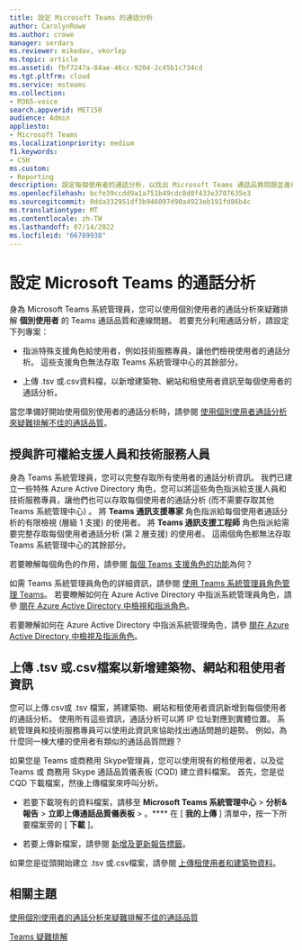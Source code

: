 ```yaml
---
title: 設定 Microsoft Teams 的通話分析
author: CarolynRowe
ms.author: crowe
manager: serdars
ms.reviewer: mikedav, vkorlep
ms.topic: article
ms.assetid: fbf7247a-84ae-46cc-9204-2c45b1c734cd
ms.tgt.pltfrm: cloud
ms.service: msteams
ms.collection:
- M365-voice
search.appverid: MET150
audience: Admin
appliesto:
- Microsoft Teams
ms.localizationpriority: medium
f1.keywords:
- CSH
ms.custom:
- Reporting
description: 設定每個使用者的通話分析，以找出 Microsoft Teams 通話品質問題並進行疑難排解。
ms.openlocfilehash: bcfe39ccdd9a1a751b49cdc8d0f433e3707635e3
ms.sourcegitcommit: 0dda332951df3b946097d90a4923eb191fd86b4c
ms.translationtype: MT
ms.contentlocale: zh-TW
ms.lasthandoff: 07/14/2022
ms.locfileid: "66789938"
---
```

# <a name="set-up-call-analytics-for-microsoft-teams"></a>設定 Microsoft Teams 的通話分析

身為 Microsoft Teams 系統管理員，您可以使用個別使用者的通話分析來疑難排解 **個別使用者** 的 Teams 通話品質和連線問題。 若要充分利用通話分析，請設定下列專案：
  
- 指派特殊支援角色給使用者，例如技術服務專員，讓他們檢視使用者的通話分析。 這些支援角色無法存取 Teams 系統管理中心的其餘部分。 
    
- 上傳 .tsv 或.csv資料檔，以新增建築物、網站和租使用者資訊至每個使用者的通話分析。
    
當您準備好開始使用個別使用者的通話分析時，請參閱 [使用個別使用者通話分析來疑難排解不佳的通話品質](use-call-analytics-to-troubleshoot-poor-call-quality.md)。
  
## <a name="give-permission-to-support-and-helpdesk-staff"></a>授與許可權給支援人員和技術服務人員

身為 Teams 系統管理員，您可以完整存取所有使用者的通話分析資訊。 我們已建立一些特殊 Azure Active Directory 角色，您可以將這些角色指派給支援人員和技術服務專員，讓他們也可以存取每個使用者的通話分析 (而不需要存取其他 Teams 系統管理中心) 。 將 **Teams 通訊支援專家** 角色指派給每個使用者通話分析的有限檢視 (層級 1 支援) 的使用者。 將 **Teams 通訊支援工程師** 角色指派給需要完整存取每個使用者通話分析 (第 2 層支援) 的使用者。 這兩個角色都無法存取 Teams 系統管理中心的其餘部分。

若要瞭解每個角色的作用，請參閱 [每個 Teams 支援角色的功能](use-call-analytics-to-troubleshoot-poor-call-quality.md#what-does-each-teams-support-role-do)為何？

如需 Teams 系統管理員角色的詳細資訊，請參閱 [使用 Teams 系統管理員角色管理 Teams](using-admin-roles.md)。 若要瞭解如何在 Azure Active Directory 中指派系統管理員角色，請參 [閱在 Azure Active Directory 中檢視和指派角色](/Azure/active-directory/users-groups-roles/directory-manage-roles-portal)。

若要瞭解如何在 Azure Active Directory 中指派系統管理角色，請參 [閱在 Azure Active Directory 中檢視及指派角色](/azure/active-directory/users-groups-roles/directory-manage-roles-portal)。

## <a name="upload-a-tsv-or-csv-file-to-add-building-site-and-tenant-information"></a>上傳 .tsv 或.csv檔案以新增建築物、網站和租使用者資訊

您可以上傳.csv或 .tsv 檔案，將建築物、網站和租使用者資訊新增到每個使用者的通話分析。 使用所有這些資訊，通話分析可以將 IP 位址對應到實體位置。 系統管理員和技術服務專員可以使用此資訊來協助找出通話問題的趨勢。 例如，為什麼同一棟大樓的使用者有類似的通話品質問題？ 

如果您是 Teams 或商務用 Skype管理員，您可以使用現有的租使用者，以及從 Teams 或 商務用 Skype 通話品質儀表板 (CQD) 建立資料檔案。 首先，您是從 CQD 下載檔案，然後上傳檔案來呼叫分析。 

- 若要下載現有的資料檔案，請移至 **Microsoft Teams 系統管理中心**  >  **分析&報告**  >  **立即上傳通話品質儀表板**  >  。**** 在 [ **我的上傳** ] 清單中，按一下所要檔案旁的 [ **下載** ]。 

- 若要上傳新檔案，請參閱 [新增及更新報告標籤](/microsoftteams/learn-more-about-site-upload)。
  
如果您是從頭開始建立 .tsv 或.csv檔案，請參閱 [上傳租使用者和建築物資料](CQD-upload-tenant-building-data.md)。
  
## <a name="related-topics"></a>相關主題

[使用個別使用者的通話分析來疑難排解不佳的通話品質](use-call-analytics-to-troubleshoot-poor-call-quality.md)

[Teams 疑難排解](/MicrosoftTeams/troubleshoot/teams)
